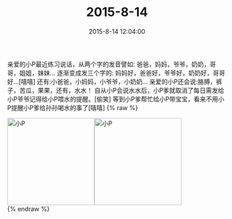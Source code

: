﻿---
title: 2015-8-14
date: 2015-8-14 12:04:00
tags:
categories: 妈妈
---
亲爱的小P最近练习说话，从两个字的发音譬如:
爸爸，妈妈，爷爷，奶奶，哥哥，姐姐，妹妹…
逐渐变成发三个字的:
妈妈好，爸爸好，爷爷好，奶奶好，哥哥好…[嘻嘻]
还有:小爸爸，小妈妈，小爷爷，小奶奶…
亲爱的小P还会说:胳膊，裤子，苦瓜，果果，还有，水水！
自从小P会说水水后，小P爹就取消了每日需发给小P爷爷记得给小P喂水的提醒。[偷笑]
等到小P爹帮忙给小P带宝宝，看来不用小P提醒小P爹给孙孙喝水的事了[嘻嘻]
{% raw %}
<div style="width:500 px">
<div style="float:left; width:100 px"><img src="/images/微信图片_20171011102907.jpg" width="200" alt="小P"></div>
<div style="float:left; width:100 px"><img src="/images/微信图片_20171011102918.jpg" width="200" alt="小P"></div>
<div style="clear:both"></div>
</div>
{% endraw %}